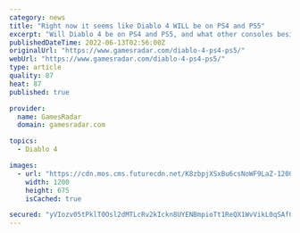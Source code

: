 ```yaml
---
category: news
title: "Right now it seems like Diablo 4 WILL be on PS4 and PS5"
excerpt: "Will Diablo 4 be on PS4 and PS5, and what other consoles besides that? Right now the answer looks like yes, it will be, as well as a host of other consoles around the same time. It's been a slightly ..."
publishedDateTime: 2022-06-13T02:56:00Z
originalUrl: "https://www.gamesradar.com/diablo-4-ps4-ps5/"
webUrl: "https://www.gamesradar.com/diablo-4-ps4-ps5/"
type: article
quality: 87
heat: 87
published: true

provider:
  name: GamesRadar
  domain: gamesradar.com

topics:
  - Diablo 4

images:
  - url: "https://cdn.mos.cms.futurecdn.net/K8zbpjXSxBu6csNoWF9LaZ-1200-80.jpg"
    width: 1200
    height: 675
    isCached: true

secured: "yVIozv05tPklT0Osl2dMTLcRv2kIckn8UYENBmpioTt1ReQX1WvVikL0qSAfQJbqKETYP4AcEXgQDILBN7+2+1rwb3TjQMqvThaCN9VzuCwY5Sa2RbsvMeWeXES2W6B7taR31+ru6VO0ZgyB9P2jZaGsPctai7GkzOFGX9TmsoyikPWIUSYavhws2o7T+GsR1EgWQGcUvwC/yHF2qjWChaRdgSm9ArNOqZ4U5DAPVK5sMQxb4jzX3MBsUGDwaGGQasnBsapiyI9UdhtLGfGVlMfKxqYxCrlpeDdaA9IwShHzIAICSvqSlehBzuYsittNNCW29G1go7kkOXPv1xvvsOrfy+4rrasvGwDZexw7c6c=;nS5nXKbermsYk21YSd3tHg=="
---
```


